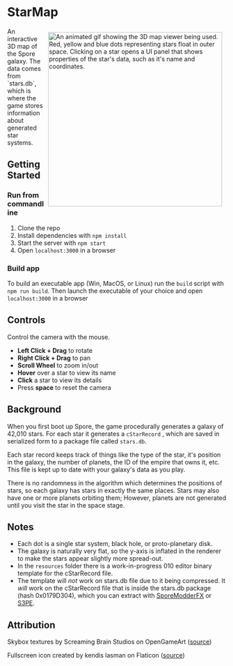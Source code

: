 # StarMap

<img src="resources/thumb.gif" alt="An animated gif showing the 3D map viewer being used. Red, yellow and blue dots representing stars float in outer space. Clicking on a star opens a UI panel that shows properties of the star's data, such as it's name and coordinates." align="right" style="float: right; margin: 10px; width: 400px">
An interactive 3D map of the Spore galaxy. The data comes from `stars.db`, which is where the game stores information about generated star systems.

## Getting Started

### Run from commandline

1. Clone the repo
2. Install dependencies with `npm install`
3. Start the server with `npm start`
3. Open `localhost:3000` in a browser

### Build app

To build an executable app (Win, MacOS, or Linux) run the `build` script with `npm run build`. Then launch the executable of your choice and open `localhost:3000` in a browser

## Controls

Control the camera with the mouse.

* **Left Click + Drag** to rotate
* **Right Click + Drag** to pan
* **Scroll Wheel** to zoom in/out
* **Hover** over a star to view its name
* **Click** a star to view its details
* Press **space** to reset the camera

## Background

When you first boot up Spore, the game procedurally generates a galaxy of 42,010 stars. For each star it generates a `cStarRecord` , which are saved in serialized form to a package file called `stars.db`.

Each star record keeps track of things like the type of the star, it's position in the galaxy, the number of planets, the ID of the empire that owns it, etc. This file is kept up to date with your galaxy's data as you play.

There is no randomness in the algorithm which determines the positions of stars, so each galaxy has stars in exactly the same places. Stars may also have one or more planets orbiting them; However, planets are not generated until you visit the star in the space stage.


## Notes

* Each dot is a single star system, black hole, or proto-planetary disk. 
* The galaxy is naturally very flat, so the y-axis is inflated in the renderer to make the stars appear slightly more spread-out.
* In the `resources` folder there is a work-in-progress 010 editor binary template for the cStarRecord file.
 * The template will *not* work on stars.db file due to it being compressed. It *will* work on the cStarRecord file that is inside the stars.db package (hash 0x0179D304), which you can extract with [SporeModderFX](https://emd4600.github.io/SporeModder-FX/) or [S3PE](http://www.simlogical.com/s3pe.htm).

## Attribution

Skybox textures by Screaming Brain Studios on OpenGameArt ([source](https://opengameart.org/content/seamless-space-backgrounds))

Fullscreen icon created by kendis lasman on Flaticon ([source](https://www.flaticon.com/free-icons/fullscreen))